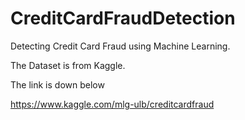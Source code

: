 # CreditCardFraudDetection

Detecting Credit Card Fraud using Machine Learning.

The Dataset is from Kaggle. 

The link is down below

https://www.kaggle.com/mlg-ulb/creditcardfraud
